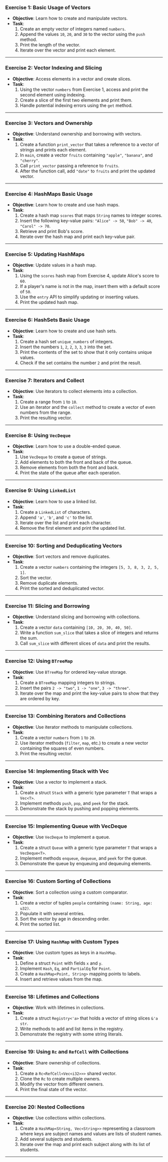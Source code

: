 ### **Exercise 1: Basic Usage of Vectors**

- **Objective**: Learn how to create and manipulate vectors.
- **Task**:
  1. Create an empty vector of integers named `numbers`.
  2. Append the values `10`, `20`, and `30` to the vector using the `push` method.
  3. Print the length of the vector.
  4. Iterate over the vector and print each element.

---

### **Exercise 2: Vector Indexing and Slicing**

- **Objective**: Access elements in a vector and create slices.
- **Task**:
  1. Using the vector `numbers` from Exercise 1, access and print the second element using indexing.
  2. Create a slice of the first two elements and print them.
  3. Handle potential indexing errors using the `get` method.

---

### **Exercise 3: Vectors and Ownership**

- **Objective**: Understand ownership and borrowing with vectors.
- **Task**:
  1. Create a function `print_vector` that takes a reference to a vector of strings and prints each element.
  2. In `main`, create a vector `fruits` containing `"apple"`, `"banana"`, and `"cherry"`.
  3. Call `print_vector` passing a reference to `fruits`.
  4. After the function call, add `"date"` to `fruits` and print the updated vector.

---

### **Exercise 4: HashMaps Basic Usage**

- **Objective**: Learn how to create and use hash maps.
- **Task**:
  1. Create a hash map `scores` that maps `String` names to integer scores.
  2. Insert the following key-value pairs: `"Alice" -> 50`, `"Bob" -> 40`, `"Carol" -> 70`.
  3. Retrieve and print Bob's score.
  4. Iterate over the hash map and print each key-value pair.

---

### **Exercise 5: Updating HashMaps**

- **Objective**: Update values in a hash map.
- **Task**:
  1. Using the `scores` hash map from Exercise 4, update Alice's score to `60`.
  2. If a player's name is not in the map, insert them with a default score of `50`.
  3. Use the `entry` API to simplify updating or inserting values.
  4. Print the updated hash map.

---

### **Exercise 6: HashSets Basic Usage**

- **Objective**: Learn how to create and use hash sets.
- **Task**:
  1. Create a hash set `unique_numbers` of integers.
  2. Insert the numbers `1`, `2`, `2`, `3`, `3`, `3` into the set.
  3. Print the contents of the set to show that it only contains unique values.
  4. Check if the set contains the number `2` and print the result.

---

### **Exercise 7: Iterators and Collect**

- **Objective**: Use iterators to collect elements into a collection.
- **Task**:
  1. Create a range from `1` to `10`.
  2. Use an iterator and the `collect` method to create a vector of even numbers from the range.
  3. Print the resulting vector.

---

### **Exercise 8: Using `VecDeque`**

- **Objective**: Learn how to use a double-ended queue.
- **Task**:
  1. Use `VecDeque` to create a queue of strings.
  2. Add elements to both the front and back of the queue.
  3. Remove elements from both the front and back.
  4. Print the state of the queue after each operation.

---

### **Exercise 9: Using `LinkedList`**

- **Objective**: Learn how to use a linked list.
- **Task**:
  1. Create a `LinkedList` of characters.
  2. Append `'a'`, `'b'`, and `'c'` to the list.
  3. Iterate over the list and print each character.
  4. Remove the first element and print the updated list.

---

### **Exercise 10: Sorting and Deduplicating Vectors**

- **Objective**: Sort vectors and remove duplicates.
- **Task**:
  1. Create a vector `numbers` containing the integers `[5, 3, 8, 3, 2, 5, 1]`.
  2. Sort the vector.
  3. Remove duplicate elements.
  4. Print the sorted and deduplicated vector.

---

### **Exercise 11: Slicing and Borrowing**

- **Objective**: Understand slicing and borrowing with collections.
- **Task**:
  1. Create a vector `data` containing `[10, 20, 30, 40, 50]`.
  2. Write a function `sum_slice` that takes a slice of integers and returns the sum.
  3. Call `sum_slice` with different slices of `data` and print the results.

---

### **Exercise 12: Using `BTreeMap`**

- **Objective**: Use `BTreeMap` for ordered key-value storage.
- **Task**:
  1. Create a `BTreeMap` mapping integers to strings.
  2. Insert the pairs `2 -> "two"`, `1 -> "one"`, `3 -> "three"`.
  3. Iterate over the map and print the key-value pairs to show that they are ordered by key.

---

### **Exercise 13: Combining Iterators and Collections**

- **Objective**: Use iterator methods to manipulate collections.
- **Task**:
  1. Create a vector `numbers` from `1` to `20`.
  2. Use iterator methods (`filter`, `map`, etc.) to create a new vector containing the squares of even numbers.
  3. Print the resulting vector.

---

### **Exercise 14: Implementing Stack with Vec**

- **Objective**: Use a vector to implement a stack.
- **Task**:
  1. Create a struct `Stack` with a generic type parameter `T` that wraps a `Vec<T>`.
  2. Implement methods `push`, `pop`, and `peek` for the stack.
  3. Demonstrate the stack by pushing and popping elements.

---

### **Exercise 15: Implementing Queue with VecDeque**

- **Objective**: Use `VecDeque` to implement a queue.
- **Task**:
  1. Create a struct `Queue` with a generic type parameter `T` that wraps a `VecDeque<T>`.
  2. Implement methods `enqueue`, `dequeue`, and `peek` for the queue.
  3. Demonstrate the queue by enqueuing and dequeuing elements.

---

### **Exercise 16: Custom Sorting of Collections**

- **Objective**: Sort a collection using a custom comparator.
- **Task**:
  1. Create a vector of tuples `people` containing `(name: String, age: u32)`.
  2. Populate it with several entries.
  3. Sort the vector by age in descending order.
  4. Print the sorted list.

---

### **Exercise 17: Using `HashMap` with Custom Types**

- **Objective**: Use custom types as keys in a `HashMap`.
- **Task**:
  1. Define a struct `Point` with fields `x` and `y`.
  2. Implement `Hash`, `Eq`, and `PartialEq` for `Point`.
  3. Create a `HashMap<Point, String>` mapping points to labels.
  4. Insert and retrieve values from the map.

---

### **Exercise 18: Lifetimes and Collections**

- **Objective**: Work with lifetimes in collections.
- **Task**:
  1. Create a struct `Registry<'a>` that holds a vector of string slices `&'a str`.
  2. Write methods to add and list items in the registry.
  3. Demonstrate the registry with some string literals.

---

### **Exercise 19: Using `Rc` and `RefCell` with Collections**

- **Objective**: Share ownership of collections.
- **Task**:
  1. Create a `Rc<RefCell<Vec<i32>>>` shared vector.
  2. Clone the `Rc` to create multiple owners.
  3. Modify the vector from different owners.
  4. Print the final state of the vector.

---

### **Exercise 20: Nested Collections**

- **Objective**: Use collections within collections.
- **Task**:
  1. Create a `HashMap<String, Vec<String>>` representing a classroom where keys are subject names and values are lists of student names.
  2. Add several subjects and students.
  3. Iterate over the map and print each subject along with its list of students.

---